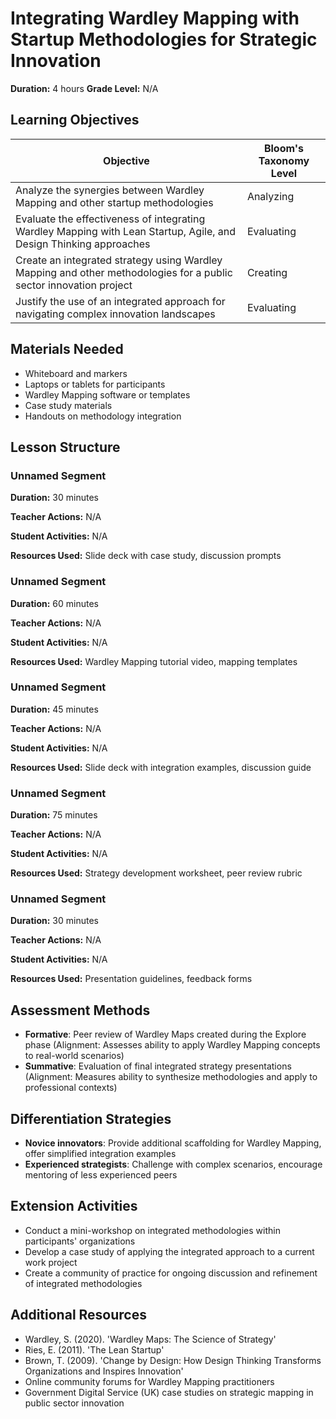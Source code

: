 # Integrating Wardley Mapping with Startup Methodologies for Strategic Innovation

**Duration:** 4 hours **Grade Level:** N/A

## Learning Objectives

| Objective | Bloom's Taxonomy Level |
|-----------|-------------------------|
| Analyze the synergies between Wardley Mapping and other startup methodologies | Analyzing |
| Evaluate the effectiveness of integrating Wardley Mapping with Lean Startup, Agile, and Design Thinking approaches | Evaluating |
| Create an integrated strategy using Wardley Mapping and other methodologies for a public sector innovation project | Creating |
| Justify the use of an integrated approach for navigating complex innovation landscapes | Evaluating |

## Materials Needed
* Whiteboard and markers
* Laptops or tablets for participants
* Wardley Mapping software or templates
* Case study materials
* Handouts on methodology integration

## Lesson Structure
### Unnamed Segment
**Duration:** 30 minutes

**Teacher Actions:** N/A

**Student Activities:** N/A

**Resources Used:** Slide deck with case study, discussion prompts

### Unnamed Segment
**Duration:** 60 minutes

**Teacher Actions:** N/A

**Student Activities:** N/A

**Resources Used:** Wardley Mapping tutorial video, mapping templates

### Unnamed Segment
**Duration:** 45 minutes

**Teacher Actions:** N/A

**Student Activities:** N/A

**Resources Used:** Slide deck with integration examples, discussion guide

### Unnamed Segment
**Duration:** 75 minutes

**Teacher Actions:** N/A

**Student Activities:** N/A

**Resources Used:** Strategy development worksheet, peer review rubric

### Unnamed Segment
**Duration:** 30 minutes

**Teacher Actions:** N/A

**Student Activities:** N/A

**Resources Used:** Presentation guidelines, feedback forms

## Assessment Methods
* **Formative**: Peer review of Wardley Maps created during the Explore phase (Alignment: Assesses ability to apply Wardley Mapping concepts to real-world scenarios)
* **Summative**: Evaluation of final integrated strategy presentations (Alignment: Measures ability to synthesize methodologies and apply to professional contexts)

## Differentiation Strategies
* **Novice innovators**: Provide additional scaffolding for Wardley Mapping, offer simplified integration examples
* **Experienced strategists**: Challenge with complex scenarios, encourage mentoring of less experienced peers

## Extension Activities
* Conduct a mini-workshop on integrated methodologies within participants' organizations
* Develop a case study of applying the integrated approach to a current work project
* Create a community of practice for ongoing discussion and refinement of integrated methodologies

## Additional Resources
* Wardley, S. (2020). 'Wardley Maps: The Science of Strategy'
* Ries, E. (2011). 'The Lean Startup'
* Brown, T. (2009). 'Change by Design: How Design Thinking Transforms Organizations and Inspires Innovation'
* Online community forums for Wardley Mapping practitioners
* Government Digital Service (UK) case studies on strategic mapping in public sector innovation
